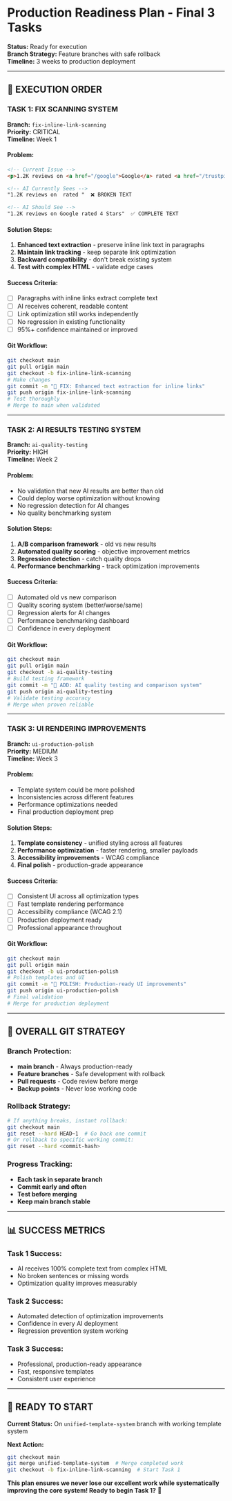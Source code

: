 # Production Readiness Plan - Final 3 Tasks

**Status:** Ready for execution  
**Branch Strategy:** Feature branches with safe rollback  
**Timeline:** 3 weeks to production deployment  

---

## 🎯 **EXECUTION ORDER**

### **TASK 1: FIX SCANNING SYSTEM** 
**Branch:** `fix-inline-link-scanning`  
**Priority:** CRITICAL  
**Timeline:** Week 1  

#### **Problem:**
```html
<!-- Current Issue -->
<p>1.2K reviews on <a href="/google">Google</a> rated <a href="/trustpilot">4 Stars</a></p>

<!-- AI Currently Sees -->
"1.2K reviews on  rated "  ❌ BROKEN TEXT

<!-- AI Should See -->
"1.2K reviews on Google rated 4 Stars"  ✅ COMPLETE TEXT
```

#### **Solution Steps:**
1. **Enhanced text extraction** - preserve inline link text in paragraphs
2. **Maintain link tracking** - keep separate link optimization
3. **Backward compatibility** - don't break existing system
4. **Test with complex HTML** - validate edge cases

#### **Success Criteria:**
- [ ] Paragraphs with inline links extract complete text
- [ ] AI receives coherent, readable content
- [ ] Link optimization still works independently
- [ ] No regression in existing functionality
- [ ] 95%+ confidence maintained or improved

#### **Git Workflow:**
```bash
git checkout main
git pull origin main
git checkout -b fix-inline-link-scanning
# Make changes
git commit -m "🔧 FIX: Enhanced text extraction for inline links"
git push origin fix-inline-link-scanning
# Test thoroughly
# Merge to main when validated
```

---

### **TASK 2: AI RESULTS TESTING SYSTEM**
**Branch:** `ai-quality-testing`  
**Priority:** HIGH  
**Timeline:** Week 2  

#### **Problem:**
- No validation that new AI results are better than old
- Could deploy worse optimization without knowing
- No regression detection for AI changes
- No quality benchmarking system

#### **Solution Steps:**
1. **A/B comparison framework** - old vs new results
2. **Automated quality scoring** - objective improvement metrics
3. **Regression detection** - catch quality drops
4. **Performance benchmarking** - track optimization improvements

#### **Success Criteria:**
- [ ] Automated old vs new comparison
- [ ] Quality scoring system (better/worse/same)
- [ ] Regression alerts for AI changes
- [ ] Performance benchmarking dashboard
- [ ] Confidence in every deployment

#### **Git Workflow:**
```bash
git checkout main
git pull origin main
git checkout -b ai-quality-testing
# Build testing framework
git commit -m "🧪 ADD: AI quality testing and comparison system"
git push origin ai-quality-testing
# Validate testing accuracy
# Merge when proven reliable
```

---

### **TASK 3: UI RENDERING IMPROVEMENTS**
**Branch:** `ui-production-polish`  
**Priority:** MEDIUM  
**Timeline:** Week 3  

#### **Problem:**
- Template system could be more polished
- Inconsistencies across different features
- Performance optimizations needed
- Final production deployment prep

#### **Solution Steps:**
1. **Template consistency** - unified styling across all features
2. **Performance optimization** - faster rendering, smaller payloads
3. **Accessibility improvements** - WCAG compliance
4. **Final polish** - production-grade appearance

#### **Success Criteria:**
- [ ] Consistent UI across all optimization types
- [ ] Fast template rendering performance
- [ ] Accessibility compliance (WCAG 2.1)
- [ ] Production deployment ready
- [ ] Professional appearance throughout

#### **Git Workflow:**
```bash
git checkout main
git pull origin main  
git checkout -b ui-production-polish
# Polish templates and UI
git commit -m "🎨 POLISH: Production-ready UI improvements"
git push origin ui-production-polish
# Final validation
# Merge for production deployment
```

---

## 🚀 **OVERALL GIT STRATEGY**

### **Branch Protection:**
- **main branch** - Always production-ready
- **Feature branches** - Safe development with rollback
- **Pull requests** - Code review before merge
- **Backup points** - Never lose working code

### **Rollback Strategy:**
```bash
# If anything breaks, instant rollback:
git checkout main
git reset --hard HEAD~1  # Go back one commit
# Or rollback to specific working commit:
git reset --hard <commit-hash>
```

### **Progress Tracking:**
- **Each task in separate branch**
- **Commit early and often**
- **Test before merging**
- **Keep main branch stable**

---

## 📊 **SUCCESS METRICS**

### **Task 1 Success:**
- AI receives 100% complete text from complex HTML
- No broken sentences or missing words
- Optimization quality improves measurably

### **Task 2 Success:**  
- Automated detection of optimization improvements
- Confidence in every AI deployment
- Regression prevention system working

### **Task 3 Success:**
- Professional, production-ready appearance
- Fast, responsive templates
- Consistent user experience

---

## 🎯 **READY TO START**

**Current Status:** On `unified-template-system` branch with working template system

**Next Action:** 
```bash
git checkout main
git merge unified-template-system  # Merge completed work
git checkout -b fix-inline-link-scanning  # Start Task 1
```

**This plan ensures we never lose our excellent work while systematically improving the core system! Ready to begin Task 1?** 🚀

